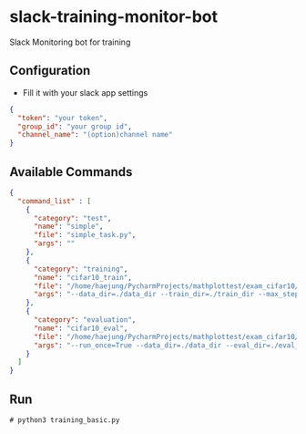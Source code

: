 # slack-training-monitor-bot
Slack Monitoring bot for training

## Configuration
* Fill it with your slack app settings

```json
{
  "token": "your token",
  "group_id": "your group id",
  "channel_name": "(option)channel name"
}
```

## Available Commands

```json
{
  "command_list" : [
    {
      "category": "test",
      "name": "simple",
      "file": "simple_task.py",
      "args": ""
    },
    {
      "category": "training",
      "name": "cifar10_train",
      "file": "/home/haejung/PycharmProjects/mathplottest/exam_cifar10/cifar10_multi_gpu_train.py",
      "args": "--data_dir=./data_dir --train_dir=./train_dir --max_steps=50000"
    },
    {
      "category": "evaluation",
      "name": "cifar10_eval",
      "file": "/home/haejung/PycharmProjects/mathplottest/exam_cifar10/cifar10_eval.py",
      "args": "--run_once=True --data_dir=./data_dir --eval_dir=./eval_dir --checkpoint_dir=./train_dir"
    }
  ]
}
```

## Run
```
# python3 training_basic.py
```
